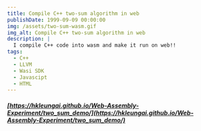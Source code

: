 ```yaml
---
title: Compile C++ two-sum algorithm in web
publishDate: 1999-09-09 00:00:00
img: /assets/two-sum-wasm.gif
img_alt: Compile C++ two-sum algorithm in web
description: |
  I compile C++ code into wasm and make it run on web!!
tags:
  - C++
  - LLVM
  - Wasi SDK
  - Javascipt
  - HTML
---
```


##### [https://hkleungai.github.io/Web-Assembly-Experiment/two_sum_demo/](https://hkleungai.github.io/Web-Assembly-Experiment/two_sum_demo/)